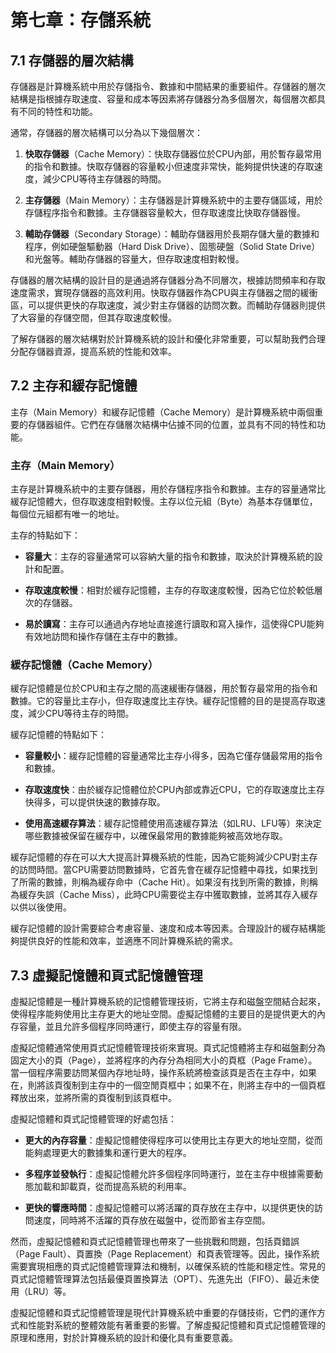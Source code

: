 # 第七章：存儲系統
## 7.1 存儲器的層次結構

存儲器是計算機系統中用於存儲指令、數據和中間結果的重要組件。存儲器的層次結構是指根據存取速度、容量和成本等因素將存儲器分為多個層次，每個層次都具有不同的特性和功能。

通常，存儲器的層次結構可以分為以下幾個層次：

1. **快取存儲器**（Cache Memory）：快取存儲器位於CPU內部，用於暫存最常用的指令和數據。快取存儲器的容量較小但速度非常快，能夠提供快速的存取速度，減少CPU等待主存儲器的時間。

2. **主存儲器**（Main Memory）：主存儲器是計算機系統中的主要存儲區域，用於存儲程序指令和數據。主存儲器容量較大，但存取速度比快取存儲器慢。

3. **輔助存儲器**（Secondary Storage）：輔助存儲器用於長期存儲大量的數據和程序，例如硬盤驅動器（Hard Disk Drive）、固態硬盤（Solid State Drive）和光盤等。輔助存儲器的容量大，但存取速度相對較慢。

存儲器的層次結構的設計目的是通過將存儲器分為不同層次，根據訪問頻率和存取速度需求，實現存儲器的高效利用。快取存儲器作為CPU與主存儲器之間的緩衝區，可以提供更快的存取速度，減少對主存儲器的訪問次數。而輔助存儲器則提供了大容量的存儲空間，但其存取速度較慢。

了解存儲器的層次結構對於計算機系統的設計和優化非常重要，可以幫助我們合理分配存儲器資源，提高系統的性能和效率。

## 7.2 主存和緩存記憶體

主存（Main Memory）和緩存記憶體（Cache Memory）是計算機系統中兩個重要的存儲器組件。它們在存儲層次結構中佔據不同的位置，並具有不同的特性和功能。

### 主存（Main Memory）
主存是計算機系統中的主要存儲器，用於存儲程序指令和數據。主存的容量通常比緩存記憶體大，但存取速度相對較慢。主存以位元組（Byte）為基本存儲單位，每個位元組都有唯一的地址。

主存的特點如下：

- **容量大**：主存的容量通常可以容納大量的指令和數據，取決於計算機系統的設計和配置。

- **存取速度較慢**：相對於緩存記憶體，主存的存取速度較慢，因為它位於較低層次的存儲器。

- **易於讀寫**：主存可以通過內存地址直接進行讀取和寫入操作，這使得CPU能夠有效地訪問和操作存儲在主存中的數據。

### 緩存記憶體（Cache Memory）
緩存記憶體是位於CPU和主存之間的高速緩衝存儲器，用於暫存最常用的指令和數據。它的容量比主存小，但存取速度比主存快。緩存記憶體的目的是提高存取速度，減少CPU等待主存的時間。

緩存記憶體的特點如下：

- **容量較小**：緩存記憶體的容量通常比主存小得多，因為它僅存儲最常用的指令和數據。

- **存取速度快**：由於緩存記憶體位於CPU內部或靠近CPU，它的存取速度比主存快得多，可以提供快速的數據存取。

- **使用高速緩存算法**：緩存記憶體使用高速緩存算法（如LRU、LFU等）來決定哪些數據被保留在緩存中，以確保最常用的數據能夠被高效地存取。

緩存記憶體的存在可以大大提高計算機系統的性能，因為它能夠減少CPU對主存的訪問時間。當CPU需要訪問數據時，它首先會在緩存記憶體中尋找，如果找到了所需的數據，則稱為緩存命中（Cache Hit）。如果沒有找到所需的數據，則稱為緩存失誤（Cache Miss），此時CPU需要從主存中獲取數據，並將其存入緩存以供以後使用。

緩存記憶體的設計需要綜合考慮容量、速度和成本等因素。合理設計的緩存結構能夠提供良好的性能和效率，並適應不同計算機系統的需求。

## 7.3 虛擬記憶體和頁式記憶體管理

虛擬記憶體是一種計算機系統的記憶體管理技術，它將主存和磁盤空間結合起來，使得程序能夠使用比主存更大的地址空間。虛擬記憶體的主要目的是提供更大的內存容量，並且允許多個程序同時運行，即使主存的容量有限。

虛擬記憶體通常使用頁式記憶體管理技術來實現。頁式記憶體將主存和磁盤劃分為固定大小的頁（Page），並將程序的內存分為相同大小的頁框（Page Frame）。當一個程序需要訪問某個內存地址時，操作系統將檢查該頁是否在主存中，如果在，則將該頁復制到主存中的一個空閒頁框中；如果不在，則將主存中的一個頁框釋放出來，並將所需的頁復制到該頁框中。

虛擬記憶體和頁式記憶體管理的好處包括：

- **更大的內存容量**：虛擬記憶體使得程序可以使用比主存更大的地址空間，從而能夠處理更大的數據集和運行更大的程序。

- **多程序並發執行**：虛擬記憶體允許多個程序同時運行，並在主存中根據需要動態加載和卸載頁，從而提高系統的利用率。

- **更快的響應時間**：虛擬記憶體可以將活躍的頁存放在主存中，以提供更快的訪問速度，同時將不活躍的頁存放在磁盤中，從而節省主存空間。

然而，虛擬記憶體和頁式記憶體管理也帶來了一些挑戰和問題，包括頁錯誤（Page Fault）、頁置換（Page Replacement）和頁表管理等。因此，操作系統需要實現相應的頁式記憶體管理算法和機制，以確保系統的性能和穩定性。常見的頁式記憶體管理算法包括最優頁置換算法（OPT）、先進先出（FIFO）、最近未使用（LRU）等。

虛擬記憶體和頁式記憶體管理是現代計算機系統中重要的存儲技術，它們的運作方式和性能對系統的整體效能有著重要的影響。了解虛擬記憶體和頁式記憶體管理的原理和應用，對於計算機系統的設計和優化具有重要意義。
